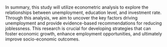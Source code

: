 In summary, this study will utilize econometric analysis to explore the relationships 
between unemployment, education level, and investment rate. Through this analysis, we aim 
to uncover the key factors driving unemployment and provide evidence-based 
recommendations for reducing joblessness. This research is crucial for developing strategies 
that can foster economic growth, enhance employment opportunities, and ultimately improve 
socio-economic outcomes. 
